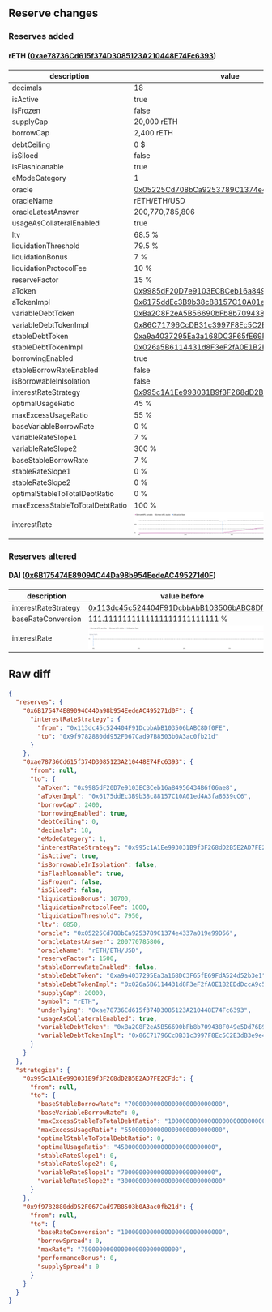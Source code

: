 ## Reserve changes

### Reserves added

#### rETH ([0xae78736Cd615f374D3085123A210448E74Fc6393](https://etherscan.io/address/0xae78736Cd615f374D3085123A210448E74Fc6393))

| description | value |
| --- | --- |
| decimals | 18 |
| isActive | true |
| isFrozen | false |
| supplyCap | 20,000 rETH |
| borrowCap | 2,400 rETH |
| debtCeiling | 0 $ |
| isSiloed | false |
| isFlashloanable | true |
| eModeCategory | 1 |
| oracle | [0x05225Cd708bCa9253789C1374e4337a019e99D56](https://etherscan.io/address/0x05225Cd708bCa9253789C1374e4337a019e99D56) |
| oracleName | rETH/ETH/USD |
| oracleLatestAnswer | 200,770,785,806 |
| usageAsCollateralEnabled | true |
| ltv | 68.5 % |
| liquidationThreshold | 79.5 % |
| liquidationBonus | 7 % |
| liquidationProtocolFee | 10 % |
| reserveFactor | 15 % |
| aToken | [0x9985dF20D7e9103ECBCeb16a84956434B6f06ae8](https://etherscan.io/address/0x9985dF20D7e9103ECBCeb16a84956434B6f06ae8) |
| aTokenImpl | [0x6175ddEc3B9b38c88157C10A01ed4A3fa8639cC6](https://etherscan.io/address/0x6175ddEc3B9b38c88157C10A01ed4A3fa8639cC6) |
| variableDebtToken | [0xBa2C8F2eA5B56690bFb8b709438F049e5Dd76B96](https://etherscan.io/address/0xBa2C8F2eA5B56690bFb8b709438F049e5Dd76B96) |
| variableDebtTokenImpl | [0x86C71796CcDB31c3997F8Ec5C2E3dB3e9e40b985](https://etherscan.io/address/0x86C71796CcDB31c3997F8Ec5C2E3dB3e9e40b985) |
| stableDebtToken | [0xa9a4037295Ea3a168DC3F65fE69FdA524d52b3e1](https://etherscan.io/address/0xa9a4037295Ea3a168DC3F65fE69FdA524d52b3e1) |
| stableDebtTokenImpl | [0x026a5B6114431d8F3eF2fA0E1B2EDdDccA9c540E](https://etherscan.io/address/0x026a5B6114431d8F3eF2fA0E1B2EDdDccA9c540E) |
| borrowingEnabled | true |
| stableBorrowRateEnabled | false |
| isBorrowableInIsolation | false |
| interestRateStrategy | [0x995c1A1Ee993031B9f3F268dD2B5E2AD7FE2CFdc](https://etherscan.io/address/0x995c1A1Ee993031B9f3F268dD2B5E2AD7FE2CFdc) |
| optimalUsageRatio | 45 % |
| maxExcessUsageRatio | 55 % |
| baseVariableBorrowRate | 0 % |
| variableRateSlope1 | 7 % |
| variableRateSlope2 | 300 % |
| baseStableBorrowRate | 7 % |
| stableRateSlope1 | 0 % |
| stableRateSlope2 | 0 % |
| optimalStableToTotalDebtRatio | 0 % |
| maxExcessStableToTotalDebtRatio | 100 % |
| interestRate | ![ir](/.assets/b092ae756c2e4a62477e7558d139088069f992d2.svg) |

### Reserves altered

#### DAI ([0x6B175474E89094C44Da98b954EedeAC495271d0F](https://etherscan.io/address/0x6B175474E89094C44Da98b954EedeAC495271d0F))

| description | value before | value after |
| --- | --- | --- |
| interestRateStrategy | [0x113dc45c524404F91DcbbAbB103506bABC8Df0FE](https://etherscan.io/address/0x113dc45c524404F91DcbbAbB103506bABC8Df0FE) | [0x9f9782880dd952F067Cad97B8503b0A3ac0fb21d](https://etherscan.io/address/0x9f9782880dd952F067Cad97B8503b0A3ac0fb21d) |
| baseRateConversion | 111.1111111111111111111111111 % | 100 % |
| interestRate | ![before](/.assets/f5a97b88e9c552c6b53cb889bf8aca2c2208024a.svg) | ![after](/.assets/bc11e5b92e27947ebc500895e90540b95b2b66a2.svg) |

## Raw diff

```json
{
  "reserves": {
    "0x6B175474E89094C44Da98b954EedeAC495271d0F": {
      "interestRateStrategy": {
        "from": "0x113dc45c524404F91DcbbAbB103506bABC8Df0FE",
        "to": "0x9f9782880dd952F067Cad97B8503b0A3ac0fb21d"
      }
    },
    "0xae78736Cd615f374D3085123A210448E74Fc6393": {
      "from": null,
      "to": {
        "aToken": "0x9985dF20D7e9103ECBCeb16a84956434B6f06ae8",
        "aTokenImpl": "0x6175ddEc3B9b38c88157C10A01ed4A3fa8639cC6",
        "borrowCap": 2400,
        "borrowingEnabled": true,
        "debtCeiling": 0,
        "decimals": 18,
        "eModeCategory": 1,
        "interestRateStrategy": "0x995c1A1Ee993031B9f3F268dD2B5E2AD7FE2CFdc",
        "isActive": true,
        "isBorrowableInIsolation": false,
        "isFlashloanable": true,
        "isFrozen": false,
        "isSiloed": false,
        "liquidationBonus": 10700,
        "liquidationProtocolFee": 1000,
        "liquidationThreshold": 7950,
        "ltv": 6850,
        "oracle": "0x05225Cd708bCa9253789C1374e4337a019e99D56",
        "oracleLatestAnswer": 200770785806,
        "oracleName": "rETH/ETH/USD",
        "reserveFactor": 1500,
        "stableBorrowRateEnabled": false,
        "stableDebtToken": "0xa9a4037295Ea3a168DC3F65fE69FdA524d52b3e1",
        "stableDebtTokenImpl": "0x026a5B6114431d8F3eF2fA0E1B2EDdDccA9c540E",
        "supplyCap": 20000,
        "symbol": "rETH",
        "underlying": "0xae78736Cd615f374D3085123A210448E74Fc6393",
        "usageAsCollateralEnabled": true,
        "variableDebtToken": "0xBa2C8F2eA5B56690bFb8b709438F049e5Dd76B96",
        "variableDebtTokenImpl": "0x86C71796CcDB31c3997F8Ec5C2E3dB3e9e40b985"
      }
    }
  },
  "strategies": {
    "0x995c1A1Ee993031B9f3F268dD2B5E2AD7FE2CFdc": {
      "from": null,
      "to": {
        "baseStableBorrowRate": "70000000000000000000000000",
        "baseVariableBorrowRate": 0,
        "maxExcessStableToTotalDebtRatio": "1000000000000000000000000000",
        "maxExcessUsageRatio": "550000000000000000000000000",
        "optimalStableToTotalDebtRatio": 0,
        "optimalUsageRatio": "450000000000000000000000000",
        "stableRateSlope1": 0,
        "stableRateSlope2": 0,
        "variableRateSlope1": "70000000000000000000000000",
        "variableRateSlope2": "3000000000000000000000000000"
      }
    },
    "0x9f9782880dd952F067Cad97B8503b0A3ac0fb21d": {
      "from": null,
      "to": {
        "baseRateConversion": "1000000000000000000000000000",
        "borrowSpread": 0,
        "maxRate": "750000000000000000000000000",
        "performanceBonus": 0,
        "supplySpread": 0
      }
    }
  }
}
```